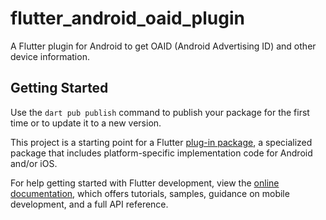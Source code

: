 # flutter_android_oaid_plugin

A Flutter plugin for Android to get OAID (Android Advertising ID) and other device information.

## Getting Started

Use the `dart pub publish` command to publish your package for the first time or to update it to a new version.

This project is a starting point for a Flutter
[plug-in package](https://flutter.dev/developing-packages/),
a specialized package that includes platform-specific implementation code for
Android and/or iOS.

For help getting started with Flutter development, view the
[online documentation](https://flutter.dev/docs), which offers tutorials,
samples, guidance on mobile development, and a full API reference.

